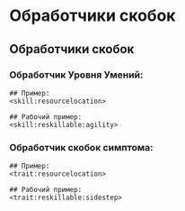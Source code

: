 # Обработчики скобок

## Обработчики скобок

### Обработчик Уровня Умений:

    ## Пример:
    <skill:resourcelocation>
    
    ## Рабочий пример:
    <skill:reskillable:agility>
    

### Обработчик скобок симптома:

    ## Пример:
    <trait:resourcelocation>
    
    ## Рабочий пример:
    <trait:reskillable:sidestep>